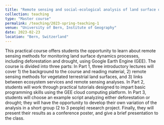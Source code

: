 ```yaml
---
title: "Remote sensing and social-ecological analysis of land surface dynamics in Bern"
collection: teaching
type: "Master course"
permalink: /teaching/2023-spring-teaching-1
venue: "University of Bern, Institute of Geography"
date: 2023-02-23
location: "Bern, Switzerland"
---
```


This practical course offers students the opportunity to learn about remote sensing methods for monitoring land surface dynamics processes, including deforestation and drought, using Google Earth Engine (GEE). The course is divided into three parts:
In Part 1, three introductory lectures will cover 1) the background to the course and reading material, 2) remote sensing methods for vegetated terrestrial land surfaces, and 3) links between ecosystem services and remote sensing analyses. 
In Part 2, students will work through practical tutorials designed to impart basic programming skills using the GEE cloud computing platform. 
In Part 3, students will choose an example script analyzing either deforestation or drought; they will have the opportunity to develop their own variation of the analysis in a short group (2 to 3 people) research project. Finally, they will present their results as a conference poster, and give a brief presentation to the class. 

